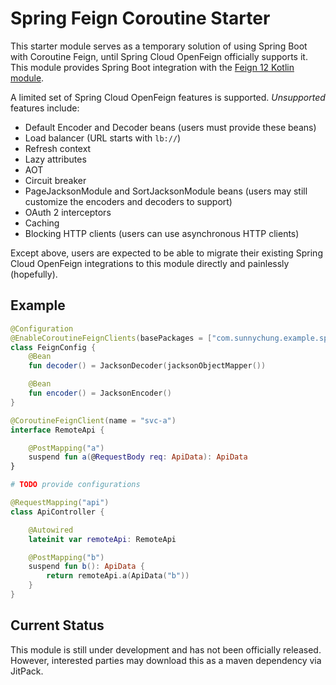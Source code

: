 # Spring Feign Coroutine Starter

This starter module serves as a temporary solution of using Spring Boot with Coroutine Feign,
until Spring Cloud OpenFeign officially supports it. This module provides Spring Boot integration
with the [Feign 12 Kotlin module](https://github.com/OpenFeign/feign/tree/master/kotlin).

A limited set of Spring Cloud OpenFeign features is supported. *Unsupported* features include:
- Default Encoder and Decoder beans (users must provide these beans)
- Load balancer (URL starts with `lb://`)
- Refresh context
- Lazy attributes
- AOT
- Circuit breaker
- PageJacksonModule and SortJacksonModule beans (users may still customize the encoders and decoders to support)
- OAuth 2 interceptors
- Caching
- Blocking HTTP clients (users can use asynchronous HTTP clients)

Except above, users are expected to be able to migrate their existing Spring Cloud OpenFeign integrations to
this module directly and painlessly (hopefully).

## Example

```kotlin
@Configuration
@EnableCoroutineFeignClients(basePackages = ["com.sunnychung.example.springfeigncoroutine"])
class FeignConfig {
    @Bean
    fun decoder() = JacksonDecoder(jacksonObjectMapper())

    @Bean
    fun encoder() = JacksonEncoder()
}
```

```kotlin
@CoroutineFeignClient(name = "svc-a")
interface RemoteApi {

    @PostMapping("a")
    suspend fun a(@RequestBody req: ApiData): ApiData
}
```

```yaml
# TODO provide configurations
```

```kotlin
@RequestMapping("api")
class ApiController {

    @Autowired
    lateinit var remoteApi: RemoteApi

    @PostMapping("b")
    suspend fun b(): ApiData {
        return remoteApi.a(ApiData("b"))
    }
}
```

## Current Status

This module is still under development and has not been officially released. However, interested parties may
download this as a maven dependency via JitPack.
